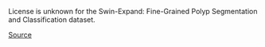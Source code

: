 License is unknown for the Swin-Expand: Fine-Grained Polyp Segmentation and Classification dataset.

[Source](https://github.com/yaeltudela/polyp_ash)